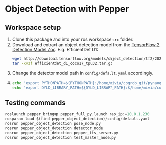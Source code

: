 # Object Detection with Pepper

## Workspace setup

1. Clone this package and into your ros workspace ``src`` folder.
2. Download and extract an object detection model from the [TensorFlow 2 Detection Model Zoo](https://github.com/tensorflow/models/blob/master/research/object_detection/g3doc/tf2_detection_zoo.md).
    E.g. EfficientDet D1:
    ```bash
    wget http://download.tensorflow.org/models/object_detection/tf2/20200711/efficientdet_d1_coco17_tpu-32.tar.gz
    tar -xvzf efficientdet_d1_coco17_tpu32.tar.gz
    ```
3. Change the detector model path in ``config/default.yaml`` accordingly.
4. ```bash
   echo 'export PYTHONPATH=${PYTHONPATH}:/home/mivia/cogrob_git/pynaoqi-python2.7-2.5.7.1-linux64/lib/python2.7/site-packages' >> devel/setup.bash
   echo 'export DYLD_LIBRARY_PATH=${DYLD_LIBRARY_PATH}:$/home/mivia/cogrob_git/pynaoqi-python2.7-2.5.7.1-linux64/lib' >> devel/setup.bash
   ```

## Testing commands
```python
roslaunch pepper_bringup pepper_full_py.launch nao_ip:=10.0.1.230
rosparam load $(find pepper_object_detection)/config/default.yaml
rosrun pepper_object_detection pose_node.py
rosrun pepper_object_detection detector_node
rosrun pepper_object_detection pepper_tts_server.py
rosrun pepper_object_detection test_master_node.py
```